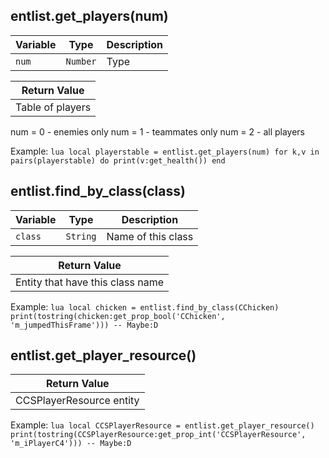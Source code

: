 ## entlist.get_players(num)

| Variable | Type     | Description |
| -------- | -------- | ----------- |
| `num`    | `Number` |    Type     |


|  Return Value    |
| ---------------- |
| Table of players |

num = 0 - enemies only 
num = 1 - teammates only
num = 2 - all players

Example:
    ```lua
    local playerstable = entlist.get_players(num)
    for k,v in pairs(playerstable) do
        print(v:get_health())
    end
    ```

## entlist.find_by_class(class)

| Variable |   Type   |    Description     |
| -------- | -------- | ------------------ |
| `class`  | `String` | Name of this class |


|          Return Value            |
| -------------------------------- |
| Entity that have this class name |

Example:
    ```lua
    local chicken = entlist.find_by_class(CChicken)
    print(tostring(chicken:get_prop_bool('CChicken', 'm_jumpedThisFrame'))) -- Maybe:D
    ```

## entlist.get_player_resource()

|       Return Value       |
| ------------------------ |
| CCSPlayerResource entity |

Example:
    ```lua
    local CCSPlayerResource = entlist.get_player_resource()
    print(tostring(CCSPlayerResource:get_prop_int('CCSPlayerResource', 'm_iPlayerC4'))) -- Maybe:D
    ```